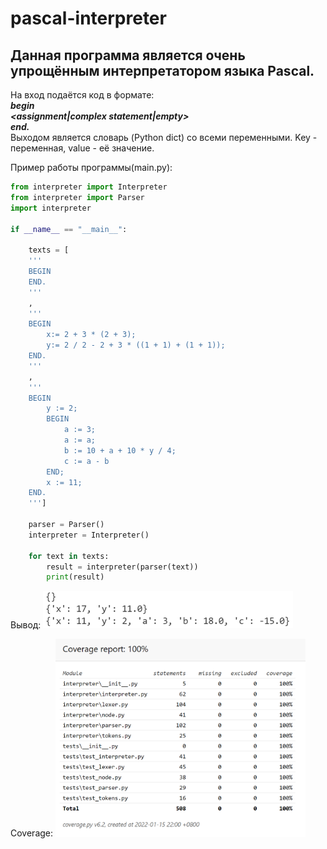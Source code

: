 # pascal-interpreter
## Данная программа является очень упрощённым интерпретатором языка Pascal.
На вход подаётся код в формате:<br>
***begin<br>
<assignment|complex statement|empty><br>
end.***<br>
Выходом является словарь (Python dict) со всеми переменными. Key - переменная, value - её значение.

Пример работы программы(main.py):
```python
from interpreter import Interpreter
from interpreter import Parser
import interpreter

if __name__ == "__main__":

    texts = [
    '''
    BEGIN 
    END.
    '''
    ,
    '''
    BEGIN
        x:= 2 + 3 * (2 + 3);
        y:= 2 / 2 - 2 + 3 * ((1 + 1) + (1 + 1));
    END.
    '''
    ,
    '''
    BEGIN
        y := 2;
        BEGIN
            a := 3;
            a := a;
            b := 10 + a + 10 * y / 4;
            c := a - b
        END;
        x := 11;
    END.
    ''']

    parser = Parser()
    interpreter = Interpreter()

    for text in texts:
        result = interpreter(parser(text))
        print(result)
```
Вывод:
<img src="imgs/output.png" width="400" />

Coverage:
<img src="imgs/coverage.png" width="400" />
